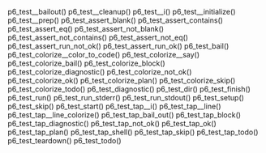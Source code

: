 p6_test__bailout()
p6_test__cleanup()
p6_test__i()
p6_test__initialize()
p6_test__prep()
p6_test_assert_blank()
p6_test_assert_contains()
p6_test_assert_eq()
p6_test_assert_not_blank()
p6_test_assert_not_contains()
p6_test_assert_not_eq()
p6_test_assert_run_not_ok()
p6_test_assert_run_ok()
p6_test_bail()
p6_test_colorize__color_to_code()
p6_test_colorize__say()
p6_test_colorize_bail()
p6_test_colorize_block()
p6_test_colorize_diagnostic()
p6_test_colorize_not_ok()
p6_test_colorize_ok()
p6_test_colorize_plan()
p6_test_colorize_skip()
p6_test_colorize_todo()
p6_test_diagnostic()
p6_test_dir()
p6_test_finish()
p6_test_run()
p6_test_run_stderr()
p6_test_run_stdout()
p6_test_setup()
p6_test_skip()
p6_test_start()
p6_test_tap__i()
p6_test_tap__line()
p6_test_tap__line_colorize()
p6_test_tap_bail_out()
p6_test_tap_block()
p6_test_tap_diagnostic()
p6_test_tap_not_ok()
p6_test_tap_ok()
p6_test_tap_plan()
p6_test_tap_shell()
p6_test_tap_skip()
p6_test_tap_todo()
p6_test_teardown()
p6_test_todo()
